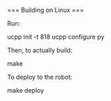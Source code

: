 === Building on Linux ===

Run:

  ucpp init -t 818
  ucpp configure py

Then, to actually build:

  make

To deploy to the robot:

  make deploy
